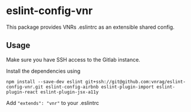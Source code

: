 # eslint-config-vnr

This package provides VNRs .eslintrc as an extensible shared config.

## Usage

Make sure you have SSH access to the Gitlab instance.

Install the dependencies using

```
npm install --save-dev eslint git+ssh://git@github.com:vnrag/eslint-config-vnr.git eslint-config-airbnb eslint-plugin-import eslint-plugin-react eslint-plugin-jsx-a11y
```

Add `"extends": "vnr"` to your .eslintrc
